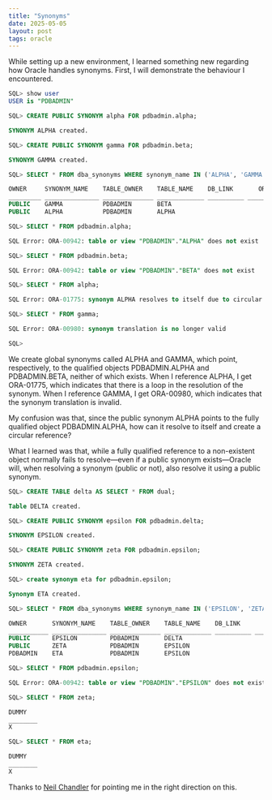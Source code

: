 ```yaml
---
title: "Synonyms"
date: 2025-05-05
layout: post
tags: oracle
---
```


While setting up a new environment, I learned something new regarding how Oracle handles synonyms. First, I will demonstrate the behaviour I encountered.

```sql
SQL> show user
USER is "PDBADMIN"

SQL> CREATE PUBLIC SYNONYM alpha FOR pdbadmin.alpha;

SYNONYM ALPHA created.

SQL> CREATE PUBLIC SYNONYM gamma FOR pdbadmin.beta;

SYNONYM GAMMA created.

SQL> SELECT * FROM dba_synonyms WHERE synonym_name IN ('ALPHA', 'GAMMA');

OWNER     SYNONYM_NAME    TABLE_OWNER    TABLE_NAME    DB_LINK       ORIGIN_CON_ID 
_________ _______________ ______________ _____________ __________ ________________ 
PUBLIC    GAMMA           PDBADMIN       BETA                                    3 
PUBLIC    ALPHA           PDBADMIN       ALPHA                                   3 

SQL> SELECT * FROM pdbadmin.alpha;

SQL Error: ORA-00942: table or view "PDBADMIN"."ALPHA" does not exist

SQL> SELECT * FROM pdbadmin.beta;

SQL Error: ORA-00942: table or view "PDBADMIN"."BETA" does not exist

SQL> SELECT * FROM alpha;

SQL Error: ORA-01775: synonym ALPHA resolves to itself due to circular translation

SQL> SELECT * FROM gamma;

SQL Error: ORA-00980: synonym translation is no longer valid

SQL> 

```

We create global synonyms called ALPHA and GAMMA, which point, respectively, to the qualified objects PDBADMIN.ALPHA and PDBADMIN.BETA, neither of which exists.
When I reference ALPHA, I get ORA-01775, which indicates that there is a loop in the resolution of the synonym.
When I reference GAMMA, I get ORA-00980, which indicates that the synonym translation is invalid.

My confusion was that, since the public synonym ALPHA points to the fully qualified object PDBADMIN.ALPHA, how can it resolve to itself and create a circular reference?

What I learned was that, while a fully qualified reference to a non-existent object normally fails to resolve—even if a public synonym exists—Oracle will, when resolving a synonym (public or not), also resolve it using a public synonym.

```sql
SQL> CREATE TABLE delta AS SELECT * FROM dual;

Table DELTA created.

SQL> CREATE PUBLIC SYNONYM epsilon FOR pdbadmin.delta;

SYNONYM EPSILON created.

SQL> CREATE PUBLIC SYNONYM zeta FOR pdbadmin.epsilon;

SYNONYM ZETA created.

SQL> create synonym eta for pdbadmin.epsilon;

Synonym ETA created.

SQL> SELECT * FROM dba_synonyms WHERE synonym_name IN ('EPSILON', 'ZETA', 'ETA');

OWNER       SYNONYM_NAME    TABLE_OWNER    TABLE_NAME    DB_LINK       ORIGIN_CON_ID 
___________ _______________ ______________ _____________ __________ ________________ 
PUBLIC      EPSILON         PDBADMIN       DELTA                                   3 
PUBLIC      ZETA            PDBADMIN       EPSILON                                 3 
PDBADMIN    ETA             PDBADMIN       EPSILON                                 3 

SQL> SELECT * FROM pdbadmin.epsilon;

SQL Error: ORA-00942: table or view "PDBADMIN"."EPSILON" does not exist

SQL> SELECT * FROM zeta;

DUMMY    
________ 
X        

SQL> SELECT * FROM eta;

DUMMY    
________ 
X        
```

Thanks to [Neil Chandler](https://chandlerdba.com/) for pointing me in the right direction on this.
